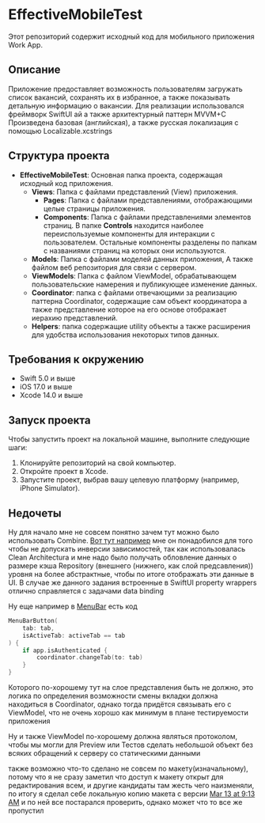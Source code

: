 # EffectiveMobileTest

Этот репозиторий содержит исходный код для мобильного приложения Work App.

## Описание

Приложение предоставляет возможность пользователям загружать список вакансий, сохранять их в избранное, а также показывать детальную информацию о вакансии.
Для реализации использовался фреймворк SwiftUI ай а также архитектурный паттерн MVVM+C
Произведена базовая (английская), а также русская локализация с помощью Localizable.xcstrings

## Структура проекта

- **EffectiveMobileTest**: Основная папка проекта, содержащая исходный код приложения.
  - **Views**: Папка с файлами представлений (View) приложения.
     - **Pages**: Папка с файлами представлениями, отображающими целые страницы приложения.
     - **Components**: Папка с файлами представлениями элементов страниц.
       В папке **Сontrols** находится наиболее  переиспользуемые компоненты для интеракции с пользователем.
       Остальные компоненты разделены по папкам с названиями страниц на которых они используются.
  - **Models**: Папка с файлами моделей данных приложения, А также файлом веб репозитория для связи с сервером.
  - **ViewModels**: Папка с файлом ViewModel, обрабатывающем пользовательские намерения и публикующее изменение данных.
  - **Coordinator**: папка с файлами отвечающими за реализацию паттерна Coordinator, содержащие сам объект координатора а также представление которое на его основе отображает иерахию представлений.
  - **Helpers**: папка содержащие utility объекты а также расширения для удобства использования некоторых типов данных.

## Требования к окружению

- Swift 5.0 и выше
- iOS 17.0 и выше
- Xcode 14.0 и выше

## Запуск проекта

Чтобы запустить проект на локальной машине, выполните следующие шаги:

1. Клонируйте репозиторий на свой компьютер.
2. Откройте проект в Xcode.
3. Запустите проект, выбрав вашу целевую платформу (например, iPhone Simulator).

## Недочеты

Ну для начало мне не совсем понятно зачем тут можно было использовать Combine.
[Вот тут например](https://github.com/vasilevsky007/InnowiseTest) мне он понадобился для того чтобы не допускать инверсии зависимостей, 
так как использовалась Clean Architectura и мне надо было получать обловление данных о размере кэша Repository 
(внешнего (нижнего, как слой предсавления)) уровня на более абстрактные, чтобы по итоге отображать эти данные в UI.
В случае же данного задания встроенные в SwiftUI property wrappers отлично справляется с задачами data binding

Ну еще например в [MenuBar](./EffectiveMobileTest/View/Components/Menubar/MenuBar.swift) есть код 
```swift
MenuBarButton(
    tab: tab,
    isActiveTab: activeTab == tab
) {
    if app.isAuthenticated {
        coordinator.changeTab(to: tab)
    }
}
```
Которого по-хорошему тут на слое представления быть не должно, 
это логика по определения возможности смены вкладки должна находиться в Coordinator,
однако тогда придётся связывать его с ViewModel, что не очень хорошо как минимум в плане тестируемости приложения

Ну и также ViewModel по-хорошему должна являться протоколом, чтобы мы могли для Preview или Тестов сделать небольшой объект без всяких обращений к серверу со статическими данными

также возможно что-то сделано не совсем по макету(изначальному), 
потому что я не сразу заметил что доступ к макету открыт для редактирования всем, 
и другие кандидаты там жесть чего наизменяли, по итогу я сделал себе локальную копию макета с версии 
[Mar 13 at 9:13 AM](https://www.figma.com/file/5n1Y5yxk3AnAbQ7g0ZfROG/Effective-Mobile.-%D0%A2%D0%B5%D1%81%D1%82%D0%BE%D0%B2%D0%BE%D0%B5-%D0%B7%D0%B0%D0%B4%D0%B0%D0%BD%D0%B8%D0%B5-%D0%B4%D0%BB%D1%8F-%D1%80%D0%B0%D0%B7%D1%80%D0%B0%D0%B1%D0%BE%D1%82%D1%87%D0%B8%D0%BA%D0%BE%D0%B2.-%D0%9F%D1%80%D0%B8%D0%BB%D0%BE%D0%B6%D0%B5%D0%BD%D0%B8%D0%B5-%D0%B4%D0%BB%D1%8F-%D0%BF%D0%BE%D0%B8%D1%81%D0%BA%D0%B0-%D0%B2%D0%B0%D0%BA%D0%B0%D0%BD%D1%81%D0%B8%D0%B9?type=design&version-id=5332635188&mode=design&t=diOcGsIEPCQirDLv-0)
и по ней все постарался проверить, однако может что то все же пропустил
